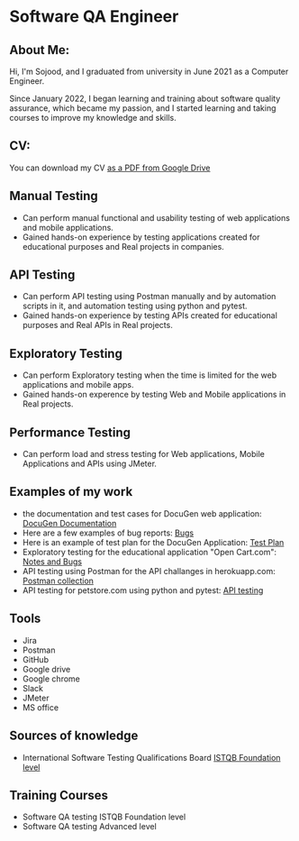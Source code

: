 # Software QA Engineer 
## About Me:
Hi, I'm Sojood, and I graduated from university in June 2021 as a Computer Engineer.

Since January 2022, I began learning and training about software quality assurance, which became my passion, and I started learning and taking courses to improve my knowledge and skills.

## CV:
You can download my CV [as a PDF from Google Drive]( https://drive.google.com/file/d/1cZQ6c1qwWbyRhoaT3naLzI_fSID1GA-U/view?usp=share_link)
## Manual Testing 
  * Can perform manual functional and usability testing of web applications and mobile applications.
  * Gained hands-on experience by testing applications created for educational purposes and Real projects in companies.

## API Testing 
   * Can perform API testing using Postman manually and by automation scripts in it, and automation testing using python and pytest. 
   * Gained hands-on experience by testing APIs created for educational purposes and Real APIs in Real projects.

## Exploratory Testing 
   * Can perform Exploratory testing when the time is limited for the web applications and mobile apps.
   * Gained hands-on experence by testing Web and Mobile applications in Real projects.

## Performance Testing
   * Can perform load and stress testing for Web applications, Mobile Applications and APIs using JMeter. 

## Examples of my work 
  * the documentation and test cases for DocuGen web application: [DocuGen Documentation ](https://docs.google.com/spreadsheets/d/1SDb2gBIfMpKjuarUiWaCZNa3mOe5iuofz1U1WybZMUw/edit?usp=sharing)
  * Here are a few examples of bug reports: [Bugs](https://github.com/mohammed-ibenayad/docugen_testing_proj/issues?q=is%3Aopen+is%3Aissue)
  * Here is an example of test plan for the DocuGen Application: [Test Plan](https://docs.google.com/document/d/1BmNw9GxTU84f-MgoTQvssBUgbQJ7DWMtmyOFf2qHyXA/edit?usp=sharing)
  * Exploratory testing for the educational application "Open Cart.com": [Notes and Bugs](https://github.com/mohammed-ibenayad/exploratory_testing_opencart/issues/created_by/sojoodsweiti)
  * API testing using Postman for the API challanges in herokuapp.com: [Postman collection](https://drive.google.com/file/d/1F6br4zt2p9-FPUumvohc6BiN-CZUeSbf/view?usp=sharing)
  * API testing for petstore.com using python and pytest: [API testing](https://github.com/sojoodsweiti/PetStoreFramework)

## Tools 
   * Jira 
   * Postman
   * GitHub
   * Google drive
   * Google chrome
   * Slack
   * JMeter
   * MS office 

## Sources of knowledge
   * International Software Testing Qualifications Board [ISTQB Foundation level](https://istqb-main-web-prod.s3.amazonaws.com/media/documents/ISTQB-CTFL_Syllabus_2018_v3.1.1.pdf) 

##  Training Courses 
   * Software QA testing ISTQB Foundation level
   * Software QA testing Advanced level 
    


